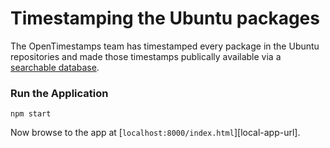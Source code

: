 # Timestamping the Ubuntu packages

The OpenTimestamps team has timestamped every package in the Ubuntu repositories
and made those timestamps publically available via a [searchable
database](https://opentimestamps.org/ubuntu/).


### Run the Application
```
npm start
```

Now browse to the app at [`localhost:8000/index.html`][local-app-url].
